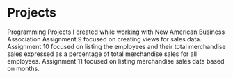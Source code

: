 # Projects
Programming Projects I created while working with New American Business Association
Assignment 9 focused on creating views for sales data. 
Assignment 10 focused on listing the employees and their total merchandise 
sales expressed as a percentage of total merchandise sales for all employees.
Assignment 11 focused on listing merchandise sales data based on months. 
